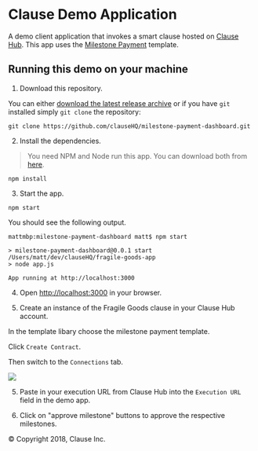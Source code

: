# Clause Demo Application

A demo client application that invokes a smart clause hosted on [Clause Hub](https://hub.clause.io). This app uses the [Milestone Payment](https://drive.google.com/open?id=1Eg0JviUJ5QVf8DARvUdaC-kFU3ruz1_v) template.

## Running this demo on your machine

1. Download this repository.

You can either [download the latest release archive](https://github.com/clauseHQ/fragile-goods-app/archive/master.zip) or if you have `git` installed simply `git clone` the repository:

```
git clone https://github.com/clauseHQ/milestone-payment-dashboard.git
```

2. Install the dependencies.

> You need NPM and Node run this app. You can download both from [here](https://nodejs.org/).

``` 
npm install 
```

3. Start the app.

```
npm start
```
You should see the following output.
```
mattmbp:milestone-payment-dashboard matt$ npm start

> milestone-payment-dashboard@0.0.1 start /Users/matt/dev/clauseHQ/fragile-goods-app
> node app.js

App running at http://localhost:3000

```

4. Open [http://localhost:3000](http://localhost:3000) in your browser.

5. Create an instance of the Fragile Goods clause in your Clause Hub account.

In the template libary choose the milestone payment template.

Click `Create Contract`.

Then switch to the `Connections` tab.

![](docs/milestone-payment.png)
 
5. Paste in your execution URL from Clause Hub into the `Execution URL` field in the demo app.

6. Click on "approve milestone" buttons to approve the respective milestones.

&copy; Copyright 2018, Clause Inc. 
